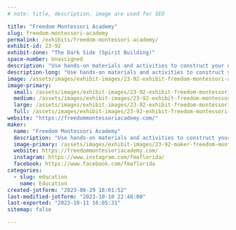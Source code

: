 ```yaml
---
# note: title, description, image are used for SEO

title: "Freedom Montessori Academy"
slug: freedom-montessori-academy
permalink: /exhibits/freedom-montessori-academy/
exhibit-id: 23-92
exhibit-zone: "The Dark Side (Spirit Building)"
space-number: Unassigned
description: "Use hands-on materials and activities to construct your own knowledge. Make and take activities!"
description-long: "Use hands-on materials and activities to construct your own knowledge. These nature-based and physical materials help students of all ages make scientific, mathematical, and historical connections to knowledge. Stop by the Freedom Montessori Booth/classroom to use the materials and build your knowledge. Homeschoolers across Florida are enjoying these materials and lessons. We have a make-and-take area! "
image: /assets/images/exhibit-images/23-92-exhibit-freedom-montessori-academy-43-331914000-1954582848213691-3220921471119296502-n-4881-large.jpg
image-primary: 
  small: /assets/images/exhibit-images/23-92-exhibit-freedom-montessori-academy-43-331914000-1954582848213691-3220921471119296502-n-4881-small.jpg
  medium: /assets/images/exhibit-images/23-92-exhibit-freedom-montessori-academy-43-331914000-1954582848213691-3220921471119296502-n-4881-medium.jpg
  large: /assets/images/exhibit-images/23-92-exhibit-freedom-montessori-academy-43-331914000-1954582848213691-3220921471119296502-n-4881-large.jpg
  full: /assets/images/exhibit-images/23-92-exhibit-freedom-montessori-academy-43-331914000-1954582848213691-3220921471119296502-n-4881-full.jpg
website: "https://freedommontessoriacademy.com/"
maker: 
  name: "Freedom Montessori Academy"
  description: "Use hands-on materials and activities to construct your own knowledge. These nature-based and physical materials help students of all ages make scientific, mathematical, and historical connections to knowledge. Stop by the Freedom Montessori Booth/classroom to use the materials and build your knowledge. Homeschoolers across Florida are enjoying these materials and lessons. We have a make-and-take area! "
  image-primary: /assets/images/exhibit-images/23-92-maker-freedom-montessori-academy-331914000-1954582848213691-3220921471119296502-n-medium.jpg
  website: https://freedommontessoriacademy.com/
  instagram: https://www.instagram.com/fmaflorida/
  facebook: https://www.facebook.com/fmaflorida
categories: 
  - slug: education
    name: Education
created-jotform: "2023-08-29 18:01:52"
last-modified-jotform: "2023-10-10 22:48:00"
last-exported: "2023-10-11 16:05:31"
sitemap: false

---
```

